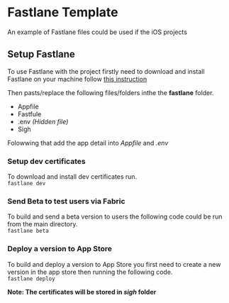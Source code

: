 # Fastlane Template  
An example of Fastlane files could be used if the iOS projects 

## Setup Fastlane  
To use Fastlane with the project firstly need to download and install Fastlane on your machine follow [this instruction](https://github.com/fastlane/fastlane#installation)   

Then pasts/replace the following files/folders inthe the __fastlane__ folder.
- Appfile
- Fastfule
- .env _(Hidden file)_
- Sigh

Folowwing that add the app detail into _Appfile_ and _.env_ 

### Setup dev certificates
To download and install dev certificates run.  
`fastlane dev`

### Send Beta to test users via Fabric 
To build and send a beta version to users the following code could be run from the main directory.  
`fastlane beta`

### Deploy a version to App Store
To build and deploy a version to App Store you first need to create a new version in the app store then running the following code.  
`fastlane deploy`

**Note: The certificates will be stored in _sigh_ folder**